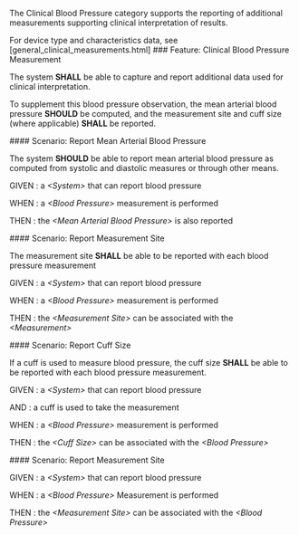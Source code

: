 The Clinical Blood Pressure category supports the reporting of additional measurements
supporting clinical interpretation of results.

For device type and characteristics data, see [general_clinical_measurements.html]
<span id='clinical-blood-pressure-measurement'/>
###<span class='glyphicon glyphicon-phone'/> <span class='glyphicon glyphicon-dashboard'/> <span class='glyphicon glyphicon-cloud'/> <a name='clinical_bp_measurement'>Feature: Clinical Blood Pressure Measurement</a>

The system **SHALL** be able to capture and report additional data used for clinical interpretation.

To supplement this blood pressure observation, the mean arterial blood pressure **SHOULD** be computed, and the measurement site and
cuff size (where applicable) **SHALL** be reported.


<span id='report-mean-arterial-blood-pressure'/>
####<span class='glyphicon text-info glyphicon-phone'/> <span class='glyphicon text-info glyphicon-dashboard'/> <span class='glyphicon text-info glyphicon-cloud'/> <a name='scenario_1'>Scenario: Report Mean Arterial Blood Pressure</a>

The system **SHOULD** be able to report mean arterial blood pressure as computed from systolic and diastolic measures
or through other means.

GIVEN
: a <i>&lt;System&gt;</i> that can report blood pressure

WHEN
: a <i>&lt;Blood Pressure&gt;</i> measurement is performed

THEN
: the <i>&lt;Mean Arterial Blood Pressure&gt;</i> is also reported 


<span id='report-measurement-site'/>
####<span class='glyphicon text-success glyphicon-phone'/> <span class='glyphicon text-success glyphicon-dashboard'/> <span class='glyphicon text-success glyphicon-cloud'/> <a name='scenario_2'>Scenario: Report Measurement Site</a>

The measurement site **SHALL** be able to be reported with each blood pressure measurement

GIVEN
: a <i>&lt;System&gt;</i> that can report blood pressure

WHEN
: a <i>&lt;Blood Pressure&gt;</i> measurement is performed

THEN
: the <i>&lt;Measurement Site&gt;</i> can be associated with the <i>&lt;Measurement&gt;</i>


<span id='report-cuff-size'/>
####<span class='glyphicon text-success glyphicon-phone'/> <span class='glyphicon text-success glyphicon-dashboard'/> <span class='glyphicon text-success glyphicon-cloud'/> <a name='scenario_3'>Scenario: Report Cuff Size</a>

If a cuff is used to measure blood pressure, the cuff size **SHALL** be able to be reported with each blood pressure measurement.

GIVEN
: a <i>&lt;System&gt;</i> that can report blood pressure

   AND
   : a cuff is used to take the measurement

WHEN
: a <i>&lt;Blood Pressure&gt;</i> measurement is performed

THEN
: the <i>&lt;Cuff Size&gt;</i> can be associated with the <i>&lt;Blood Pressure&gt;</i> 


<span id='report-measurement-site'/>
####<span class='glyphicon text-success glyphicon-phone'/> <span class='glyphicon text-success glyphicon-dashboard'/> <span class='glyphicon text-success glyphicon-cloud'/> <a name='scenario_4'>Scenario: Report Measurement Site</a>


GIVEN
: a <i>&lt;System&gt;</i> that can report blood pressure

WHEN
: a <i>&lt;Blood Pressure&gt;</i> Measurement is performed

THEN
: the <i>&lt;Measurement Site&gt;</i> can be associated with the <i>&lt;Blood Pressure&gt;</i>  

